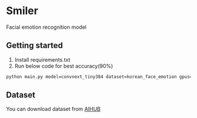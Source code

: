 # Smiler

Facial emotion recognition model

## Getting started

1. Install requirements.txt
2. Run below code for best accuracy(90%)

```bash
python main.py model=convnext_tiny384 dataset=korean_face_emotion gpus=[0] train/optimizer=lion train.lr.lr=1e-6
```

## Dataset

You can download dataset
from [AIHUB](https://aihub.or.kr/aihubdata/data/view.do?currMenu=115&topMenu=100&aihubDataSe=realm&dataSetSn=82)